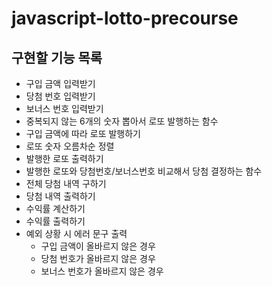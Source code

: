 # javascript-lotto-precourse

## 구현할 기능 목록

- 구입 금액 입력받기
- 당첨 번호 입력받기
- 보너스 번호 입력받기
- 중복되지 않는 6개의 숫자 뽑아서 로또 발행하는 함수
- 구입 금액에 따라 로또 발행하기
- 로또 숫자 오름차순 정렬
- 발행한 로또 출력하기
- 발행한 로또와 당첨번호/보너스번호 비교해서 당첨 결정하는 함수
- 전체 당첨 내역 구하기
- 당첨 내역 출력하기
- 수익률 계산하기
- 수익률 출력하기
- 예외 상황 시 에러 문구 출력
  - 구입 금액이 올바르지 않은 경우
  - 당첨 번호가 올바르지 않은 경우
  - 보너스 번호가 올바르지 않은 경우
